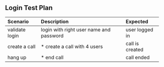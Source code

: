 ## Login Test Plan

| Scenario       | Description                             | Expected        |
|:---------------|:----------------------------------------|:----------------|
| validate login | login with right user name and password | user logged in  |
| create a call  | * create a call with 4 users            | call is created |
| hang up        | * end call                              | call ended      |

